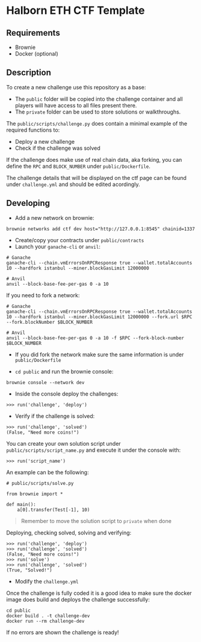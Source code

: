 # Halborn ETH CTF Template

## Requirements

- Brownie
- Docker (optional)

## Description

To create a new challenge use this repository as a base:

- The `public` folder will be copied into the challenge container and all players will have access to all files present there.
- The `private` folder can be used to store solutions or walkthroughs.


The `public/scripts/challenge.py` does contain a minimal example of the required functions to:

- Deploy a new challenge
- Check if the challenge was solved


If the challenge does make use of real chain data, aka forking, you can define the `RPC` and `BLOCK_NUMBER` under `public/Dockerfile`.

The challenge details that will be displayed on the ctf page can be found under `challenge.yml` and should be edited acordingly.


## Developing

- Add a new network on brownie:

```
brownie networks add ctf dev host="http://127.0.0.1:8545" chainid=1337
```

- Create/copy your contracts under `public/contracts`
- Launch your `ganache-cli` or `anvil`:


```
# Ganache
ganache-cli --chain.vmErrorsOnRPCResponse true --wallet.totalAccounts 10 --hardfork istanbul --miner.blockGasLimit 12000000

# Anvil
anvil --block-base-fee-per-gas 0 -a 10
```

If you need to fork a network:

```
# Ganache
ganache-cli --chain.vmErrorsOnRPCResponse true --wallet.totalAccounts 10 --hardfork istanbul --miner.blockGasLimit 12000000 --fork.url $RPC --fork.blockNumber $BLOCK_NUMBER

# Anvil
anvil --block-base-fee-per-gas 0 -a 10 -f $RPC --fork-block-number $BLOCK_NUMBER
```

- If you did fork the network make sure the same information is under `public/Dockerfile`


- `cd public` and run the brownie console:

```
brownie console --network dev
```

- Inside the console deploy the challenges:

```
>>> run('challenge', 'deploy')
```

- Verify if the challenge is solved:

```
>>> run('challenge', 'solved')
(False, "Need more coins!")
```

You can create your own solution script under `public/scripts/script_name.py` and execute it under the console with:

```
>>> run('script_name')
```

An example can be the following:

```
# public/scripts/solve.py

from brownie import *

def main():
    a[0].transfer(Test[-1], 10)
```

> Remember to move the solution script to `private` when done


Deploying, checking solved, solving and verifying:

```
>>> run('challenge', 'deploy')
>>> run('challenge', 'solved')
(False, "Need more coins!")
>>> run('solve')
>>> run('challenge', 'solved')
(True, "Solved!")
```

- Modify the `challenge.yml`


Once the challenge is fully coded it is a good idea to make sure the docker image does build and deploys the challenge successfully:

```
cd public
docker build . -t challenge-dev
docker run --rm challenge-dev
```

If no errors are shown the challenge is ready!

